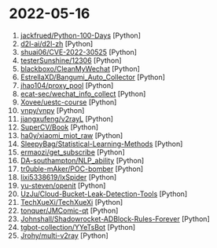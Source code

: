 # 2022-05-16

1. [jackfrued/Python-100-Days](https://github.com/jackfrued/Python-100-Days "Python - 100天从新手到大师") [Python]
2. [d2l-ai/d2l-zh](https://github.com/d2l-ai/d2l-zh "《动手学深度学习》：面向中文读者、能运行、可讨论。中英文版被55个国家的300所大学用于教学。") [Python]
3. [shuai06/CVE-2022-30525](https://github.com/shuai06/CVE-2022-30525 "Zyxel 防火墙远程命令注入漏洞（CVE-2022-30525）批量检测脚本") [Python]
4. [testerSunshine/12306](https://github.com/testerSunshine/12306 "12306智能刷票，订票") [Python]
5. [blackboxo/CleanMyWechat](https://github.com/blackboxo/CleanMyWechat "自动删除 PC 端微信缓存数据，包括从所有聊天中自动下载的大量文件、视频、图片等数据内容，解放你的空间。") [Python]
6. [EstrellaXD/Bangumi_Auto_Collector](https://github.com/EstrellaXD/Bangumi_Auto_Collector "") [Python]
7. [jhao104/proxy_pool](https://github.com/jhao104/proxy_pool "Python爬虫代理IP池(proxy pool)") [Python]
8. [ecat-sec/wechat_info_collect](https://github.com/ecat-sec/wechat_info_collect "调查取证 | 针对微信客户端的信息收集工具, 自动化提取本地PC所有的微信信息, 包括微信号, 手机号等") [Python]
9. [Xovee/uestc-course](https://github.com/Xovee/uestc-course "电子科技大学课程资料共享平台. Course material sharing platform of UESTC.") [Python]
10. [vnpy/vnpy](https://github.com/vnpy/vnpy "基于Python的开源量化交易平台开发框架") [Python]
11. [jiangxufeng/v2rayL](https://github.com/jiangxufeng/v2rayL "v2ray linux GUI客户端，支持订阅、vemss、ss等协议，自动更新订阅、检查版本更新") [Python]
12. [SuperCV/Book](https://github.com/SuperCV/Book "📗我的个人书籍学习和收藏") [Python]
13. [ha0y/xiaomi_miot_raw](https://github.com/ha0y/xiaomi_miot_raw "All-in-one & Easy-to-use. Integrate all your Xiaomi Smart Home - with a single integration and NO YAML files - into Home Assistant.") [Python]
14. [SleepyBag/Statistical-Learning-Methods](https://github.com/SleepyBag/Statistical-Learning-Methods "Implement Statistical Learning Methods, Li Hang the hard way. 李航《统计学习方法》一书的硬核 Python 实现") [Python]
15. [ermaozi/get_subscribe](https://github.com/ermaozi/get_subscribe "✈️ 免费机场 / 免费VPN -> 自动获取免 clash/v2ray/trojan/sr/ssr 订阅链接，间隔12小时持续更新 | 科学上网 | 翻墙") [Python]
16. [DA-southampton/NLP_ability](https://github.com/DA-southampton/NLP_ability "总结梳理自然语言处理工程师(NLP)需要积累的各方面知识，包括面试题，各种基础知识，工程能力等等，提升核心竞争力") [Python]
17. [tr0uble-mAker/POC-bomber](https://github.com/tr0uble-mAker/POC-bomber "利用大量高威胁poc/exp快速获取目标权限，用于渗透和红队快速打点") [Python]
18. [lixi5338619/lxSpider](https://github.com/lixi5338619/lxSpider "爬虫案例合集。包括但不限于《淘宝、京东、天猫、豆瓣、抖音、快手、微博、微信、阿里、头条、pdd、优酷、爱奇艺、携程、12306、58、搜狐、各种指数、维普万方、Zlibraty、Oalib、小说、招标网、采购网、小红书、大众点评、推特、脉脉》") [Python]
19. [yu-steven/openit](https://github.com/yu-steven/openit "Openit订阅致力于打造免费无感的翻墙环境") [Python]
20. [UzJu/Cloud-Bucket-Leak-Detection-Tools](https://github.com/UzJu/Cloud-Bucket-Leak-Detection-Tools "六大云存储，泄露利用检测工具") [Python]
21. [TechXueXi/TechXueXi](https://github.com/TechXueXi/TechXueXi "强国通 科技强国 学习强国 xuexiqiangguo 全网最好用开源网页学习强国助手：TechXueXi （懒人刷分工具 自动学习）技术强国，支持答题，支持 docker 45分/天") [Python]
22. [tonquer/JMComic-qt](https://github.com/tonquer/JMComic-qt "禁漫天堂，18comic，使用qt实现的PC客户端，支持Windows，Linux，MacOS") [Python]
23. [Johnshall/Shadowrocket-ADBlock-Rules-Forever](https://github.com/Johnshall/Shadowrocket-ADBlock-Rules-Forever "提供多款 Shadowrocket 规则，拥有强劲的广告过滤功能。每日8时重新构建规则。") [Python]
24. [tgbot-collection/YYeTsBot](https://github.com/tgbot-collection/YYeTsBot "🎬 人人影视bot，完全对接人人影视全部无删减资源") [Python]
25. [Jrohy/multi-v2ray](https://github.com/Jrohy/multi-v2ray "v2ray/xray多用户管理部署程序") [Python]
